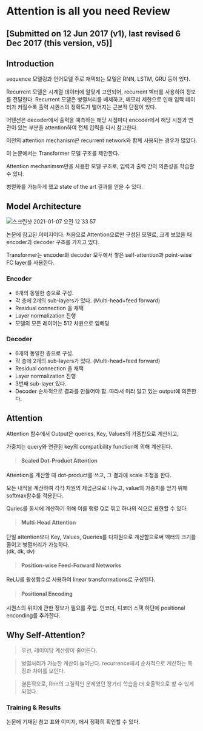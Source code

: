 Attention is all you need Review
=============

[Submitted on 12 Jun 2017 (v1), last revised 6 Dec 2017 (this version, v5)]
-------------

Introduction
-------------

sequence 모델링과 언어모델 주로 채택되는 모델은 RNN, LSTM, GRU 등이 있다.

Recurrent 모델은 시계열 데이터에 알맞게 고안되어, recurrent 벡터를 사용하여 정보를 전달한다. 
Recurrent 모델은 병렬처리를 배제하고, 메모리 제한으로 인해 입력 데이터가 커질수록 출력 시퀀스의 정확도가 떨어지는 근본적 단점이 있다.

어텐션은 decoder에서 출력을 예측하는 해당 시점마다 
encoder에서 해당 시점과 연관이 있는 부분을 attention하여 전체 입력을 다시 참고한다.

이전의 attention mechanism은 recurrent network와 함께 사용되는 경우가 많았다. 

이 논문에서는 Transformer 모델 구조를 제안한다.

Attention mechanimsm만을 사용한 모델 구조로, 입력과 출력 간의 의존성을 학습할 수 있다. 

병렬화를 가능하게 했고 state of the art 결과를 얻을 수 있다.





Model Architecture
-------------

![스크린샷 2021-01-07 오전 12 33 57](https://user-images.githubusercontent.com/50253860/103786756-231bea00-5080-11eb-8ac5-06be266042c6.png)

논문에 참고된 이미지이다.
처음으로 Attention으로만 구성된 모델로, 크게 보았을 때 encoder과 decoder 구조를 가지고 있다.

Transformer는 encoder와 decoder 모두에서 쌓은 self-attention과 point-wise FC layer를 사용한다.




### Encoder

- 6개의 동일한 층으로 구성.
- 각 층에 2개의 sub-layers가 있다. (Multi-head+feed forward)
- Residual connection 을 채택
- Layer normalization 진행
- 모델의 모든 레이어는 512 차원으로 임베딩


### Decoder

- 6개의 동일한 층으로 구성.
- 각 층에 2개의 sub-layers가 있다. (Multi-head+feed forward)
- Residual connection 을 채택
- Layer normalization 진행
- 3번째 sub-layer 있다.
- Decoder 순차적으로 결과를 만들어야 함. 따라서 미리 알고 있는 output에 의존한다.



Attention
-------------

Attention 함수에서 Output은 queries, Key, Values의 가중합으로 계산되고, 

가중치는 query와 연관된 key의 compatibility function에 의해 계산된다.






> #### Scaled Dot-Product Attention
Attention을 계산할 때 dot-product를 쓰고, 그 결과에 scale 조정을 한다. 

모든 내적을 계산하여 각각 차원의 제곱근으로 나누고, value의 가중치를 얻기 위해 softmax함수를 적용한다. 

Quries를 동시에 계산하기 위해 이를 행렬 Q로 묶고 하나의 식으로 표현할 수 있다.






> #### Multi-Head Attention

단일 attention보다 Key, Values, Queries를 다차원으로 계산함으로써 벡터의 크기를 줄이고 병렬처리가 가능하다.    
(dk, dk, dv)






> #### Position-wise Feed-Forward Networks

ReLU를 활성함수로 사용하여 linear transformations로 구성된다.







> #### Positional Encoding

시퀀스의 위치에 관한 정보가 필요를 주입.
인코더, 디코더 스택 하단에 positional enconding를 추가한다.







Why Self-Attention?
-------------

> 우선, 레이어당 계산량이 줄어든다. 

> 병렬처리가 가능한 계산이 늘어난다. recurrence에서 순차적으로 계산하는 특징과 차이를 보인다.

> 결론적으로, Rnn의 고질적인 문제였던 장거리 학습을 더 효율적으로 할 수 있게 되었다.





### Training & Results

논문에 기재된 참고 표와 이미지, 에서 정확히 확인할 수 있다. 






